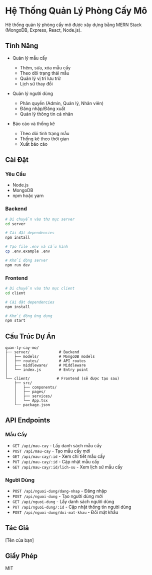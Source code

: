 # Hệ Thống Quản Lý Phòng Cấy Mô

Hệ thống quản lý phòng cấy mô được xây dựng bằng MERN Stack (MongoDB, Express, React, Node.js).

## Tính Năng

- Quản lý mẫu cấy
  - Thêm, sửa, xóa mẫu cấy
  - Theo dõi trạng thái mẫu
  - Quản lý vị trí lưu trữ
  - Lịch sử thay đổi

- Quản lý người dùng
  - Phân quyền (Admin, Quản lý, Nhân viên)
  - Đăng nhập/Đăng xuất
  - Quản lý thông tin cá nhân

- Báo cáo và thống kê
  - Theo dõi tình trạng mẫu
  - Thống kê theo thời gian
  - Xuất báo cáo

## Cài Đặt

### Yêu Cầu

- Node.js
- MongoDB
- npm hoặc yarn

### Backend

```bash
# Di chuyển vào thư mục server
cd server

# Cài đặt dependencies
npm install

# Tạo file .env và cấu hình
cp .env.example .env

# Khởi động server
npm run dev
```

### Frontend

```bash
# Di chuyển vào thư mục client
cd client

# Cài đặt dependencies
npm install

# Khởi động ứng dụng
npm start
```

## Cấu Trúc Dự Án

```
quan-ly-cay-mo/
├── server/             # Backend
│   ├── models/         # MongoDB models
│   ├── routes/         # API routes
│   ├── middleware/     # Middleware
│   └── index.js        # Entry point
│
└── client/            # Frontend (sẽ được tạo sau)
    ├── src/
    │   ├── components/
    │   ├── pages/
    │   ├── services/
    │   └── App.tsx
    └── package.json
```

## API Endpoints

### Mẫu Cấy
- `GET /api/mau-cay` - Lấy danh sách mẫu cấy
- `POST /api/mau-cay` - Tạo mẫu cấy mới
- `GET /api/mau-cay/:id` - Xem chi tiết mẫu cấy
- `PUT /api/mau-cay/:id` - Cập nhật mẫu cấy
- `GET /api/mau-cay/:id/lich-su` - Xem lịch sử mẫu cấy

### Người Dùng
- `POST /api/nguoi-dung/dang-nhap` - Đăng nhập
- `POST /api/nguoi-dung` - Tạo người dùng mới
- `GET /api/nguoi-dung` - Lấy danh sách người dùng
- `PUT /api/nguoi-dung/:id` - Cập nhật thông tin người dùng
- `POST /api/nguoi-dung/doi-mat-khau` - Đổi mật khẩu

## Tác Giả

[Tên của bạn]

## Giấy Phép

MIT 
